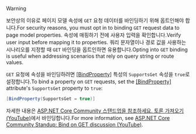 > [!WARNING]
> <span data-ttu-id="df4cc-101">보안상의 이유로 페이지 모델 속성에 `GET` 요청 데이터를 바인딩하기 위해 옵트인해야 합니다.</span><span class="sxs-lookup"><span data-stu-id="df4cc-101">For security reasons, you must opt in to binding `GET` request data to page model properties.</span></span> <span data-ttu-id="df4cc-102">속성에 매핑하기 전에 사용자 입력을 확인합니다.</span><span class="sxs-lookup"><span data-stu-id="df4cc-102">Verify user input before mapping it to properties.</span></span> <span data-ttu-id="df4cc-103">쿼리 문자열이나 경로 값을 사용하는 시나리오를 지정할 때 `GET` 바인딩을 옵트인하면 유용합니다.</span><span class="sxs-lookup"><span data-stu-id="df4cc-103">Opting into `GET` binding is useful when addressing scenarios that rely on query string or route values.</span></span>
>
> <span data-ttu-id="df4cc-104">`GET` 요청에 속성을 바인딩하려면 [[BindProperty]](xref:Microsoft.AspNetCore.Mvc.BindPropertyAttribute) 특성의 `SupportsGet` 속성을 `true`로 설정합니다.</span><span class="sxs-lookup"><span data-stu-id="df4cc-104">To bind a property on `GET` requests, set the [[BindProperty]](xref:Microsoft.AspNetCore.Mvc.BindPropertyAttribute) attribute's `SupportsGet` property to `true`:</span></span>
>
> ```csharp
> [BindProperty(SupportsGet = true)]
> ```
>
> <span data-ttu-id="df4cc-105">자세한 내용은 [ASP.NET Core Community 스탠드업을 참조하세요. 토론 가져오기(YouTube)](https://www.youtube.com/watch?v=p7iHB9V-KVU&feature=youtu.be&t=54m27s)에서 바인딩합니다.</span><span class="sxs-lookup"><span data-stu-id="df4cc-105">For more information, see [ASP.NET Core Community Standup: Bind on GET discussion (YouTube)](https://www.youtube.com/watch?v=p7iHB9V-KVU&feature=youtu.be&t=54m27s).</span></span>
